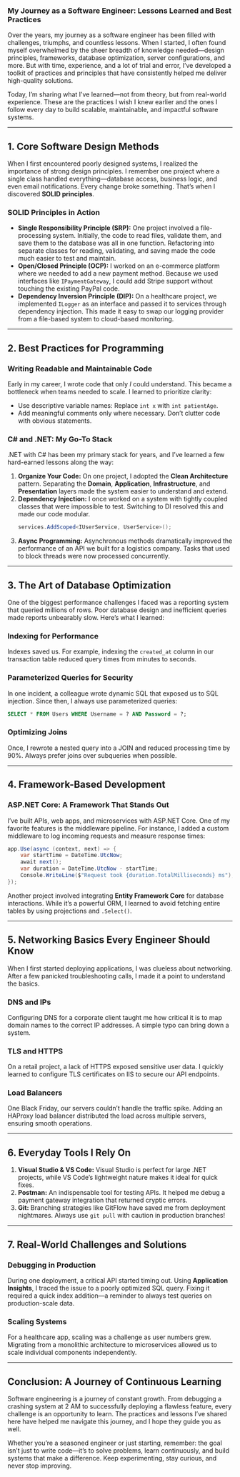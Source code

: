 ### My Journey as a Software Engineer: Lessons Learned and Best Practices

Over the years, my journey as a software engineer has been filled with challenges, triumphs, and countless lessons. When I started, I often found myself overwhelmed by the sheer breadth of knowledge needed—design principles, frameworks, database optimization, server configurations, and more. But with time, experience, and a lot of trial and error, I’ve developed a toolkit of practices and principles that have consistently helped me deliver high-quality solutions.

Today, I’m sharing what I’ve learned—not from theory, but from real-world experience. These are the practices I wish I knew earlier and the ones I follow every day to build scalable, maintainable, and impactful software systems.

---

## **1. Core Software Design Methods**

When I first encountered poorly designed systems, I realized the importance of strong design principles. I remember one project where a single class handled everything—database access, business logic, and even email notifications. Every change broke something. That’s when I discovered **SOLID principles**.

### **SOLID Principles in Action**
- **Single Responsibility Principle (SRP):** One project involved a file-processing system. Initially, the code to read files, validate them, and save them to the database was all in one function. Refactoring into separate classes for reading, validating, and saving made the code much easier to test and maintain.
- **Open/Closed Principle (OCP):** I worked on an e-commerce platform where we needed to add a new payment method. Because we used interfaces like `IPaymentGateway`, I could add Stripe support without touching the existing PayPal code.
- **Dependency Inversion Principle (DIP):** On a healthcare project, we implemented `ILogger` as an interface and passed it to services through dependency injection. This made it easy to swap our logging provider from a file-based system to cloud-based monitoring.

---

## **2. Best Practices for Programming**

### **Writing Readable and Maintainable Code**
Early in my career, I wrote code that only *I* could understand. This became a bottleneck when teams needed to scale. I learned to prioritize clarity:
- Use descriptive variable names: Replace `int x` with `int patientAge`.
- Add meaningful comments only where necessary. Don’t clutter code with obvious statements.

### **C# and .NET: My Go-To Stack**
.NET with C# has been my primary stack for years, and I’ve learned a few hard-earned lessons along the way:
1. **Organize Your Code:** On one project, I adopted the **Clean Architecture** pattern. Separating the **Domain**, **Application**, **Infrastructure**, and **Presentation** layers made the system easier to understand and extend.
2. **Dependency Injection:** I once worked on a system with tightly coupled classes that were impossible to test. Switching to DI resolved this and made our code modular.
   ```csharp
   services.AddScoped<IUserService, UserService>();
   ```
3. **Async Programming:** Asynchronous methods dramatically improved the performance of an API we built for a logistics company. Tasks that used to block threads were now processed concurrently.

---

## **3. The Art of Database Optimization**

One of the biggest performance challenges I faced was a reporting system that queried millions of rows. Poor database design and inefficient queries made reports unbearably slow. Here’s what I learned:

### **Indexing for Performance**
Indexes saved us. For example, indexing the `created_at` column in our transaction table reduced query times from minutes to seconds.

### **Parameterized Queries for Security**
In one incident, a colleague wrote dynamic SQL that exposed us to SQL injection. Since then, I always use parameterized queries:
```sql
SELECT * FROM Users WHERE Username = ? AND Password = ?;
```

### **Optimizing Joins**
Once, I rewrote a nested query into a JOIN and reduced processing time by 90%. Always prefer joins over subqueries when possible.

---

## **4. Framework-Based Development**

### **ASP.NET Core: A Framework That Stands Out**
I’ve built APIs, web apps, and microservices with ASP.NET Core. One of my favorite features is the middleware pipeline. For instance, I added a custom middleware to log incoming requests and measure response times:
```csharp
app.Use(async (context, next) => {
    var startTime = DateTime.UtcNow;
    await next();
    var duration = DateTime.UtcNow - startTime;
    Console.WriteLine($"Request took {duration.TotalMilliseconds} ms");
});
```

Another project involved integrating **Entity Framework Core** for database interactions. While it’s a powerful ORM, I learned to avoid fetching entire tables by using projections and `.Select()`.

---

## **5. Networking Basics Every Engineer Should Know**

When I first started deploying applications, I was clueless about networking. After a few panicked troubleshooting calls, I made it a point to understand the basics.

### **DNS and IPs**
Configuring DNS for a corporate client taught me how critical it is to map domain names to the correct IP addresses. A simple typo can bring down a system.

### **TLS and HTTPS**
On a retail project, a lack of HTTPS exposed sensitive user data. I quickly learned to configure TLS certificates on IIS to secure our API endpoints.

### **Load Balancers**
One Black Friday, our servers couldn’t handle the traffic spike. Adding an HAProxy load balancer distributed the load across multiple servers, ensuring smooth operations.

---

## **6. Everyday Tools I Rely On**

1. **Visual Studio & VS Code:** Visual Studio is perfect for large .NET projects, while VS Code’s lightweight nature makes it ideal for quick fixes.
2. **Postman:** An indispensable tool for testing APIs. It helped me debug a payment gateway integration that returned cryptic errors.
3. **Git:** Branching strategies like GitFlow have saved me from deployment nightmares. Always use `git pull` with caution in production branches!

---

## **7. Real-World Challenges and Solutions**

### **Debugging in Production**
During one deployment, a critical API started timing out. Using **Application Insights**, I traced the issue to a poorly optimized SQL query. Fixing it required a quick index addition—a reminder to always test queries on production-scale data.

### **Scaling Systems**
For a healthcare app, scaling was a challenge as user numbers grew. Migrating from a monolithic architecture to microservices allowed us to scale individual components independently.

---

## **Conclusion: A Journey of Continuous Learning**

Software engineering is a journey of constant growth. From debugging a crashing system at 2 AM to successfully deploying a flawless feature, every challenge is an opportunity to learn. The practices and lessons I’ve shared here have helped me navigate this journey, and I hope they guide you as well.

Whether you’re a seasoned engineer or just starting, remember: the goal isn’t just to write code—it’s to solve problems, learn continuously, and build systems that make a difference. Keep experimenting, stay curious, and never stop improving.